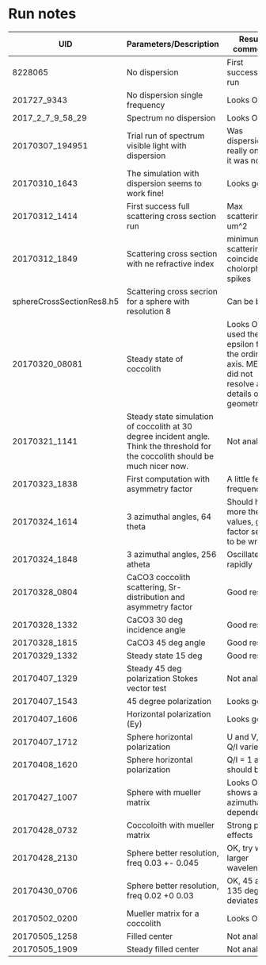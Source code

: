 # Run notes

| UID     | Parameters/Description | Results comments |
--------- | ---------------------- | ---------------- |
8228065 | No dispersion | First successfull run |
201727_9343 | No dispersion single frequency | Looks OK |
2017_2_7_9_58_29 | Spectrum no dispersion | Looks OK |
20170307_194951 | Trial run of spectrum visible light with dispersion | Was dispersion really on? No, it was not |
20170310_1643 | The simulation with dispersion seems to work fine! | Looks good |
20170312_1414 | First success full scattering cross section run | Max scattering 48 um^2 |
20170312_1849 | Scattering cross section with ne refractive index | minimum scattering coincide with cholorphyll spikes |
sphereCrossSectionRes8.h5 | Scattering cross secrion for a sphere with resolution 8 | Can be better |
20170320_08081 | Steady state of coccolith | Looks OK, used the epsilon for the ordinary axis. MEEP did not resolve all the details of the geometry |
20170321_1141 | Steady state simulation of coccolith at 30 degree incident angle. Think the threshold for the coccolith should be much nicer now. | Not analysed |
20170323_1838 | First computation with asymmetry factor | A little few frequencies |
20170324_1614 | 3 azimuthal angles, 64 theta | Should have more theta values, g factor seems to be wrong |
20170324_1848 | 3 azimuthal angles, 256 atheta | Oscillates rapidly |
20170328_0804 | CaCO3 coccolith scattering, Sr-distribution and asymmetry factor | Good results |
20170328_1332 | CaCO3 30 deg incidence angle | Good results |
20170328_1815 | CaCO3 45 deg angle | Good results |
20170329_1332 | Steady state 15 deg | Good results |
20170407_1329 | Steady 45 deg polarization Stokes vector test | Not analysed |
20170407_1543 | 45 degree polarization | Looks good |
20170407_1606 | Horizontal polarization (Ey) | Looks good |
20170407_1712 | Sphere horizontal polarization | U and V, zero Q/I varies... |
20170408_1620 | Sphere horizontal polarization | Q/I = 1 as it should be |
20170427_1007 | Sphere with mueller matrix | Looks OK, it shows a small azimuthal dependencies |
20170428_0732 | Coccoloith with mueller matrix | Strong peak effects |
20170428_2130 | Sphere better resolution, freq 0.03 +- 0.045 | OK, try with larger wavelength |
20170430_0706 | Sphere better resolution, freq 0.02 +0 0.03 | OK, 45 and 135 deg deviates a bit |
20170502_0200 | Mueller matrix for a coccolith | Looks OK |
20170505_1258 | Filled center | Not analysed |
20170505_1909 | Steady filled center | Not analysed |
